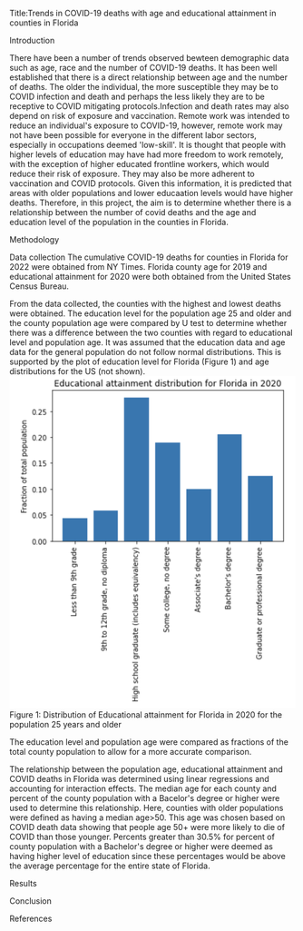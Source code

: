 Title:Trends in COVID-19 deaths with age and educational attainment in counties in Florida 

Introduction

There have been a number of trends observed bewteen demographic data such as age, race and the number of COVID-19 deaths. It has been well established that there is a direct relationship between age and the number of deaths. The older the individual, the more susceptible they may be to COVID infection and death and perhaps the less likely they are to be receptive to COVID mitigating protocols.Infection and death rates may also depend on risk of exposure and vaccination. Remote work was intended to reduce an individual's exposure to COVID-19, however, remote work may not have been possible for everyone in the different labor sectors, especially in occupations deemed 'low-skill'. It is thought that people with higher levels of education may have had more freedom to work remotely, with the exception of higher educated frontline workers, which would reduce their risk of exposure. They may also be more adherent to vaccination and COVID protocols. Given this information, it is predicted that areas with older populations and lower educaation levels would have higher deaths. Therefore, in this project, the aim is to determine whether there is a relationship between the number of covid deaths and the age and education level of the population in the counties in Florida. 

Methodology 

  Data collection 
  The cumulative COVID-19 deaths for counties in Florida for 2022 were obtained from NY Times. Florida county age for 2019 and educational attainment for 2020 were both obtained from the United States Census Bureau. 
  
From the data collected, the counties with the highest and lowest deaths were obtained. The education level for the population age 25 and older and the county population age were compared by U test to determine whether there was a difference between the two counties with regard to educational level and population age. 
It was assumed that the education data and age data for the general population do not follow normal distributions. This is supported by the plot of education level for Florida (Figure 1) and age distributions for the US (not shown). 
![plot](https://github.com/traceymoyston/Che2410_Project1/blob/4cbc502ec6fac418695732354571e3e4c033d6a5/Screen%20Shot%202022-10-25%20at%2013.08.44.png)
Figure 1: Distribution of Educational attainment for Florida in 2020 for the population 25 years and older 

The education level and population age were compared as fractions of the total county population to allow for a more accurate comparison. 

The relationship between the population age, educational attainment and COVID deaths in Florida was determined using linear regressions and accounting for interaction effects. The median age for each county and percent of the county population with a Bacelor's degree or higher were used to determine this relationship. Here, counties with older populations were defined as having a median age>50. This age was chosen based on COVID death data showing that people age 50+ were more likely to die of COVID than those younger. Percents greater than 30.5% for percent of county population with a Bachelor's degree or higher were deemed as having higher level of education since these percentages would be above the average percentage for the entire state of Florida. 


Results 

Conclusion 

References 

